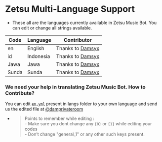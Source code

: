 # Zetsu Multi-Language Support

- These all are the languages currently available in Zetsu Music Bot. You can edit or change all strings available.

| Code | Language | Contributor |
|-|-------|-------|
| en | English | Thanks to [Damsyx](https://t.me/xflsdam)
| id | Indonesia | Thanks to [Damsyx](https://t.me/xflsdam)
| Jawa | Jawa |  Thanks to [Damsyx](https://t.me/xflsdam)
| Sunda | Sunda | Thanks to [Damsyx](https://t.me/xflsdam)


### We need your help in translating Zetsu Music Bot. How to Contribute?

You can edit [`en.yml`](https://github.com/damsyx/public/blob/master/strings/langs/en.yml) present in langs folder to your own language and send us the edited file at [@damprivateroom](https://t.me/damprivateroom)

- > Points to remember while editing : <br> - Make sure you dont change any `{0}` or `{1}` while editing your codes <br> - Don’t change "general_1" or any other such keys present.
